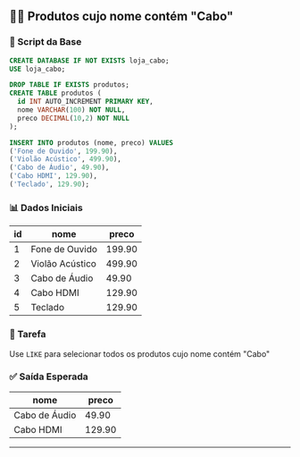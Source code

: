 ## 🧑‍💻 Produtos cujo nome contém "Cabo"

### 🧱 Script da Base

```sql
CREATE DATABASE IF NOT EXISTS loja_cabo;
USE loja_cabo;

DROP TABLE IF EXISTS produtos;
CREATE TABLE produtos (
  id INT AUTO_INCREMENT PRIMARY KEY,
  nome VARCHAR(100) NOT NULL,
  preco DECIMAL(10,2) NOT NULL
);

INSERT INTO produtos (nome, preco) VALUES
('Fone de Ouvido', 199.90),
('Violão Acústico', 499.90),
('Cabo de Áudio', 49.90),
('Cabo HDMI', 129.90),
('Teclado', 129.90);
```

### 📊 Dados Iniciais

| id | nome            | preco  |
| -- | --------------- | ------ |
| 1  | Fone de Ouvido  | 199.90 |
| 2  | Violão Acústico | 499.90 |
| 3  | Cabo de Áudio   | 49.90  |
| 4  | Cabo HDMI       | 129.90 |
| 5  | Teclado         | 129.90 |

### 🎯 Tarefa

Use `LIKE` para selecionar todos os produtos cujo nome contém "Cabo"

### ✅ Saída Esperada

| nome          | preco  |
| ------------- | ------ |
| Cabo de Áudio | 49.90  |
| Cabo HDMI     | 129.90 |

---